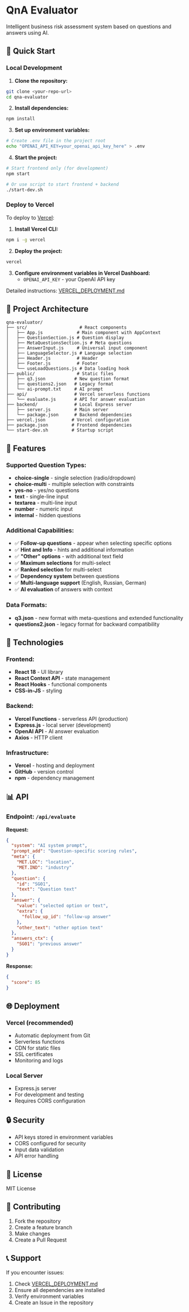 # QnA Evaluator

Intelligent business risk assessment system based on questions and answers using AI.

## 🚀 Quick Start

### Local Development

1. **Clone the repository:**
```bash
git clone <your-repo-url>
cd qna-evaluator
```

2. **Install dependencies:**
```bash
npm install
```

3. **Set up environment variables:**
```bash
# Create .env file in the project root
echo "OPENAI_API_KEY=your_openai_api_key_here" > .env
```

4. **Start the project:**
```bash
# Start frontend only (for development)
npm start

# Or use script to start frontend + backend
./start-dev.sh
```

### Deploy to Vercel

To deploy to [Vercel](https://vercel.com):

1. **Install Vercel CLI:**
```bash
npm i -g vercel
```

2. **Deploy the project:**
```bash
vercel
```

3. **Configure environment variables in Vercel Dashboard:**
   - `OPENAI_API_KEY` - your OpenAI API key

Detailed instructions: [VERCEL_DEPLOYMENT.md](./VERCEL_DEPLOYMENT.md)

## 📁 Project Architecture

```
qna-evaluator/
├── src/                    # React components
│   ├── App.js             # Main component with AppContext
│   ├── QuestionSection.js # Question display
│   ├── MetaQuestionsSection.js # Meta questions
│   ├── AnswerInput.js     # Universal input component
│   ├── LanguageSelector.js # Language selection
│   ├── Header.js          # Header
│   ├── Footer.js          # Footer
│   └── useLoadQuestions.js # Data loading hook
├── public/                # Static files
│   ├── q3.json           # New question format
│   ├── questions2.json   # Legacy format
│   └── ai-prompt.txt     # AI prompt
├── api/                  # Vercel serverless functions
│   └── evaluate.js       # API for answer evaluation
├── backend/              # Local Express server
│   ├── server.js         # Main server
│   └── package.json      # Backend dependencies
├── vercel.json          # Vercel configuration
├── package.json         # Frontend dependencies
└── start-dev.sh         # Startup script
```

## 🎯 Features

### Supported Question Types:
- **choice-single** - single selection (radio/dropdown)
- **choice-multi** - multiple selection with constraints
- **yes-no** - yes/no questions
- **text** - single-line input
- **textarea** - multi-line input
- **number** - numeric input
- **internal** - hidden questions

### Additional Capabilities:
- ✅ **Follow-up questions** - appear when selecting specific options
- ✅ **Hint and Info** - hints and additional information
- ✅ **"Other" options** - with additional text field
- ✅ **Maximum selections** for multi-select
- ✅ **Ranked selection** for multi-select
- ✅ **Dependency system** between questions
- ✅ **Multi-language support** (English, Russian, German)
- ✅ **AI evaluation** of answers with context

### Data Formats:
- **q3.json** - new format with meta-questions and extended functionality
- **questions2.json** - legacy format for backward compatibility

## 🔧 Technologies

### Frontend:
- **React 18** - UI library
- **React Context API** - state management
- **React Hooks** - functional components
- **CSS-in-JS** - styling

### Backend:
- **Vercel Functions** - serverless API (production)
- **Express.js** - local server (development)
- **OpenAI API** - AI answer evaluation
- **Axios** - HTTP client

### Infrastructure:
- **Vercel** - hosting and deployment
- **GitHub** - version control
- **npm** - dependency management

## 📊 API

### Endpoint: `/api/evaluate`

**Request:**
```json
{
  "system": "AI system prompt",
  "prompt_add": "Question-specific scoring rules",
  "meta": {
    "MET.LOC": "location",
    "MET.IND": "industry"
  },
  "question": {
    "id": "SG01",
    "text": "Question text"
  },
  "answer": {
    "value": "selected option or text",
    "extra": {
      "follow_up_id": "follow-up answer"
    },
    "other_text": "other option text"
  },
  "answers_ctx": {
    "SG01": "previous answer"
  }
}
```

**Response:**
```json
{
  "score": 85
}
```

## 🌐 Deployment

### Vercel (recommended)
- Automatic deployment from Git
- Serverless functions
- CDN for static files
- SSL certificates
- Monitoring and logs

### Local Server
- Express.js server
- For development and testing
- Requires CORS configuration

## 🔒 Security

- API keys stored in environment variables
- CORS configured for security
- Input data validation
- API error handling

## 📝 License

MIT License

## 🤝 Contributing

1. Fork the repository
2. Create a feature branch
3. Make changes
4. Create a Pull Request

## 📞 Support

If you encounter issues:
1. Check [VERCEL_DEPLOYMENT.md](./VERCEL_DEPLOYMENT.md)
2. Ensure all dependencies are installed
3. Verify environment variables
4. Create an Issue in the repository


